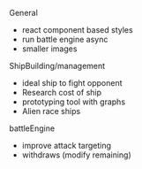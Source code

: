 General
 - react component based styles
 - run battle engine async
 - smaller images

ShipBuilding/management
 - ideal ship to fight opponent
 - Research cost of ship
 - prototyping tool with graphs
 - Alien race ships

battleEngine
 - improve attack targeting
 - withdraws (modify remaining)
